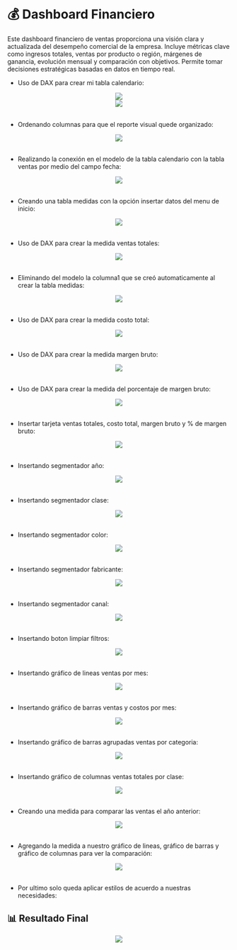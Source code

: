 # :moneybag: Dashboard Financiero

Este dashboard financiero de ventas proporciona una visión clara y actualizada del desempeño comercial de la empresa. Incluye métricas clave como ingresos totales, ventas por producto o región, márgenes de ganancia, evolución mensual y comparación con objetivos. Permite tomar decisiones estratégicas basadas en datos en tiempo real.

- Uso de DAX para crear mi tabla calendario:
<div align="center">
  <img  src="https://raw.githubusercontent.com/WilliamLopez663/Dashboard-Financiero/main/assets/images/dax-tabla-calendario.PNG">
</div>
<div align="center">
  <img  src="https://raw.githubusercontent.com/WilliamLopez663/Dashboard-Financiero/main/assets/images/tabla-calendario-creada.PNG">
</div>
<br>

- Ordenando columnas para que el reporte visual quede organizado:
<div align="center">
  <img  src="https://raw.githubusercontent.com/WilliamLopez663/Dashboard-Financiero/main/assets/images/ordenar-columnas.PNG">
</div>
<br>

- Realizando la conexión en el modelo de la tabla calendario con la tabla ventas por medio del campo fecha:
<div align="center">
  <img  src="https://raw.githubusercontent.com/WilliamLopez663/Dashboard-Financiero/main/assets/images/conexion-modelo-ventas-calendario.PNG">
</div>
<br>

- Creando una tabla medidas con la opción insertar datos del menu de inicio:
<div align="center">
  <img  src="https://raw.githubusercontent.com/WilliamLopez663/Dashboard-Financiero/main/assets/images/insertar-datos-tabla-medidas.PNG">
</div>
<br>

- Uso de DAX para crear la medida ventas totales:
<div align="center">
  <img  src="https://raw.githubusercontent.com/WilliamLopez663/Dashboard-Financiero/main/assets/images/medida-ventas-totales.PNG">
</div>
<br>

- Eliminando del modelo la columna1 que se creó automaticamente al crear la tabla medidas:
<div align="center">
  <img  src="https://raw.githubusercontent.com/WilliamLopez663/Dashboard-Financiero/main/assets/images/eliminando-columna1-del-modelo.PNG">
</div>
<br>

- Uso de DAX para crear la medida costo total:
<div align="center">
  <img  src="https://raw.githubusercontent.com/WilliamLopez663/Dashboard-Financiero/main/assets/images/medida-costo-total.PNG">
</div>
<br>

- Uso de DAX para crear la medida margen bruto:
<div align="center">
  <img  src="https://raw.githubusercontent.com/WilliamLopez663/Dashboard-Financiero/main/assets/images/medida-margen-bruto.PNG">
</div>
<br>

- Uso de DAX para crear la medida del porcentaje de margen bruto:
<div align="center">
  <img  src="https://raw.githubusercontent.com/WilliamLopez663/Dashboard-Financiero/main/assets/images/medida-porcentaje-margen-bruto.PNG">
</div>
<br>

- Insertar tarjeta ventas totales, costo total, margen bruto y % de margen bruto:
<div align="center">
  <img  src="https://raw.githubusercontent.com/WilliamLopez663/Dashboard-Financiero/main/assets/images/insertar-tarjeta-ventas-costo-margen.PNG">
</div>
<br>

- Insertando segmentador año:
<div align="center">
  <img  src="https://raw.githubusercontent.com/WilliamLopez663/Dashboard-Financiero/main/assets/images/insertando-segmentador-año.PNG">
</div>
<br>

- Insertando segmentador clase:
<div align="center">
  <img  src="https://raw.githubusercontent.com/WilliamLopez663/Dashboard-Financiero/main/assets/images/insertando-segmentador-clase.PNG">
</div>
<br>

- Insertando segmentador color:
<div align="center">
  <img  src="https://raw.githubusercontent.com/WilliamLopez663/Dashboard-Financiero/main/assets/images/insertando-segmentador-color.PNG">
</div>
<br>

- Insertando segmentador fabricante:
<div align="center">
  <img  src="https://raw.githubusercontent.com/WilliamLopez663/Dashboard-Financiero/main/assets/images/insertando-segmentador-fabricante.PNG">
</div>
<br>

- Insertando segmentador canal:
<div align="center">
  <img  src="https://raw.githubusercontent.com/WilliamLopez663/Dashboard-Financiero/main/assets/images/insertando-segmentador-canal.PNG">
</div>
<br>

- Insertando boton limpiar filtros:
<div align="center">
  <img  src="https://raw.githubusercontent.com/WilliamLopez663/Dashboard-Financiero/main/assets/images/insertando-boton-limpiar-filtros.PNG">
</div>
<br>

- Insertando gráfico de lineas ventas por mes:
<div align="center">
  <img  src="https://raw.githubusercontent.com/WilliamLopez663/Dashboard-Financiero/main/assets/images/insertar-grafico-lineas-ventas-totales-mes.PNG">
</div>
<br>

- Insertando gráfico de barras ventas y costos por mes:
<div align="center">
  <img  src="https://raw.githubusercontent.com/WilliamLopez663/Dashboard-Financiero/main/assets/images/insertando-grafico-barras-ventas-costo.PNG">
</div>
<br>

- Insertando gráfico de barras agrupadas ventas por categoria:
<div align="center">
  <img  src="https://raw.githubusercontent.com/WilliamLopez663/Dashboard-Financiero/main/assets/images/insertar-grafico-barras-agrupadas-ventas-categoria.PNG">
</div>
<br>

- Insertando gráfico de columnas ventas totales por clase:
<div align="center">
  <img  src="https://raw.githubusercontent.com/WilliamLopez663/Dashboard-Financiero/main/assets/images/insertar-grafico-ventas-totales-clase.PNG">
</div>
<br>

- Creando una medida para comparar las ventas el año anterior:
<div align="center">
  <img  src="https://raw.githubusercontent.com/WilliamLopez663/Dashboard-Financiero/main/assets/images/ventas-totales-año-anterior.PNG">
</div>
<br>

- Agregando la medida a nuestro gráfico de lineas, gráfico de barras y gráfico de columnas para ver la comparación:
<div align="center">
  <img  src="https://raw.githubusercontent.com/WilliamLopez663/Dashboard-Financiero/main/assets/images/agregando-año-anterior-grafico-lineas-barras.PNG">
</div>
<br>

- Por ultimo solo queda aplicar estilos de acuerdo a nuestras necesidades:

## :bar_chart: Resultado Final
<div align="center">
  <img  src="https://raw.githubusercontent.com/WilliamLopez663/Dashboard-Financiero/main/assets/images/resultado-final.PNG">
</div>
<br>


